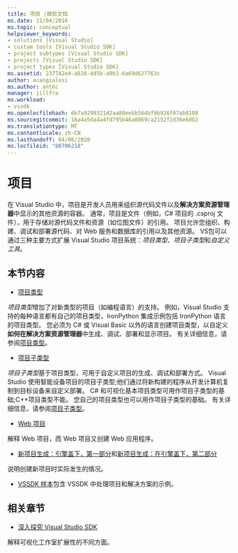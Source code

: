 ```yaml
---
title: 项目 |微软文档
ms.date: 11/04/2016
ms.topic: conceptual
helpviewer_keywords:
- solutions [Visual Studio]
- custom tools [Visual Studio SDK]
- project subtypes [Visual Studio SDK]
- projects [Visual Studio SDK]
- project types [Visual Studio SDK]
ms.assetid: 237742e4-a638-4d5b-a9b3-6a69d627763c
author: acangialosi
ms.author: anthc
manager: jillfra
ms.workload:
- vssdk
ms.openlocfilehash: 6b7a9299321d2aa80eebb564bf9b926f07ab0108
ms.sourcegitcommit: 16a4a5da4a4fd795b46a0869ca2152f2d36e6db2
ms.translationtype: MT
ms.contentlocale: zh-CN
ms.lasthandoff: 04/06/2020
ms.locfileid: "80706218"
---
```

# <a name="projects"></a>项目
在 Visual Studio 中，项目是开发人员用来组织源代码文件以及**解决方案资源管理器**中显示的其他资源的容器。 通常，项目是文件（例如，C# 项目的 .csproj 文件），用于存储对源代码文件和资源（如位图文件）的引用。 项目允许您组织、构建、调试和部署源代码、对 Web 服务和数据库的引用以及其他资源。 VS包可以通过三种主要方式扩展 Visual Studio 项目系统：*项目类型*、*项目子类型*和*自定义工具*。

## <a name="in-this-section"></a>本节内容
- [项目类型](../../extensibility/internals/project-types.md)

 *项目类型*增加了对新类型的项目（如编程语言）的支持。 例如，Visual Studio 支持的每种语言都有自己的项目类型，IronPython 集成示例包括 IronPython 语言的项目类型。 您必须为 C# 或 Visual Basic 以外的语言创建项目类型，以自定义**如何在解决方案资源管理器**中生成、调试、部署和显示项目。 有关详细信息，请参阅[项目类型](../../extensibility/internals/project-types.md)。

- [项目子类型](../../extensibility/internals/project-subtypes.md)

 *项目子类型*基于项目类型，可用于自定义项目的生成、调试和部署方式。 Visual Studio 使用智能设备项目的项目子类型;他们通过将新构建的程序从开发计算机复制到目标设备来自定义部署。 C# 和可视化基本项目类型可用作项目子类型的基础;C++项目类型不能。 您自己的项目类型也可以用作项目子类型的基础。 有关详细信息，请参阅[项目子类型](../../extensibility/internals/project-subtypes.md)。

- [Web 项目](../../extensibility/internals/web-projects.md)

 解释 Web 项目，而 Web 项目又创建 Web 应用程序。

- [新项目生成：引擎盖下，第一部分](../../extensibility/internals/new-project-generation-under-the-hood-part-one.md)和[新项目生成：在引擎盖下，第二部分](../../extensibility/internals/new-project-generation-under-the-hood-part-two.md)

 说明创建新项目时实际发生的情况。

- [VSSDK 样本](https://github.com/Microsoft/VSSDK-Extensibility-Samples)包含 VSSDK 中处理项目和解决方案的示例。

## <a name="related-sections"></a>相关章节
- [深入探究 Visual Studio SDK](../../extensibility/internals/inside-the-visual-studio-sdk.md)

 解释可视化工作室扩展性的不同方面。
